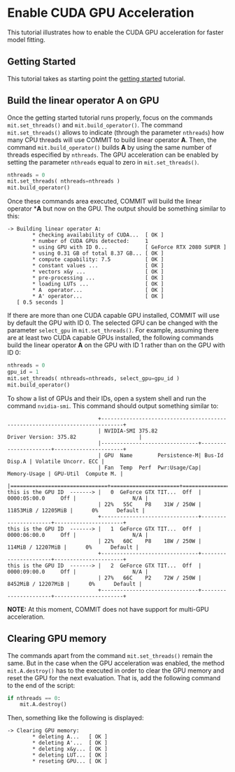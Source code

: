# Enable CUDA GPU Acceleration

This tutorial illustrates how to enable the CUDA GPU acceleration for faster model fitting.

## Getting Started

This tutorial takes as starting point the [getting started](https://github.com/daducci/COMMIT/tree/master/docs/tutorials/GettingStarted) tutorial.

## Build the linear operator A on GPU

Once the getting started tutorial runs properly, focus on the commands `mit.set_threads()` and `mit.build_operator()`. The command `mit.set_threads()` allows to indicate (through the parameter `nthreads`) how many CPU threads will use COMMIT to build linear operator **A**. Then, the command `mit.build_operator()` builds **A** by using the same number of threads especified by `nthreads`. The GPU acceleration can be enabled by setting the parameter `nthreads` equal to zero in `mit.set_threads()`.

```python
nthreads = 0
mit.set_threads( nthreads=nthreads )
mit.build_operator()
```

Once these commands area executed, COMMIT will build the linear operator ***A** but now on the GPU. The output should be something similar to this:

```
-> Building linear operator A:
        * checking availability of CUDA...  [ OK ]
        * number of CUDA GPUs detected: 	1
        * using GPU with ID 0... 			[ GeForce RTX 2080 SUPER ]
        * using 0.31 GB of total 8.37 GB... [ OK ]
        * compute capability: 7.5 			[ OK ]
        * constant values ... 				[ OK ]
        * vectors x&y ... 					[ OK ]
        * pre-processing ... 				[ OK ]
        * loading LUTs ... 					[ OK ]
        * A  operator... 					[ OK ]
        * A' operator... 					[ OK ]
   [ 0.5 seconds ]
```

If there are more than one CUDA capable GPU installed, COMMIT will use by default the GPU with ID 0. The selected GPU can be changed with the parameter `select_gpu` in `mit.set_threads()`. For example, assuming there are at least two CUDA capable GPUs installed, the following commands build the linear operator **A** on the GPU with ID 1 rather than on the GPU with ID 0:

```python
nthreads = 0
gpu_id = 1
mit.set_threads( nthreads=nthreads, select_gpu=gpu_id )
mit.build_operator()
```

To show a list of GPUs and their IDs, open a system shell and run the command `nvidia-smi`. This command should output something similar to:

```
                             +-----------------------------------------------------------------------------+
                             | NVIDIA-SMI 375.82                 Driver Version: 375.82                    |
                             |-------------------------------+----------------------+----------------------+
                             | GPU  Name        Persistence-M| Bus-Id        Disp.A | Volatile Uncorr. ECC |
                             | Fan  Temp  Perf  Pwr:Usage/Cap|         Memory-Usage | GPU-Util  Compute M. |
                             |===============================+======================+======================|
this is the GPU ID  -------> |   0  GeForce GTX TIT...  Off  | 0000:05:00.0     Off |                  N/A |
                             | 22%   55C    P8    31W / 250W |  11853MiB / 12205MiB |      0%      Default |
                             +-------------------------------+----------------------+----------------------+
this is the GPU ID  -------> |   1  GeForce GTX TIT...  Off  | 0000:06:00.0     Off |                  N/A |
                             | 22%   60C    P8    18W / 250W |    114MiB / 12207MiB |      0%      Default |
                             +-------------------------------+----------------------+----------------------+
this is the GPU ID  -------> |   2  GeForce GTX TIT...  Off  | 0000:09:00.0     Off |                  N/A |
                             | 27%   66C    P2    72W / 250W |   8452MiB / 12207MiB |      0%      Default |
                             +-------------------------------+----------------------+----------------------+
```

**NOTE:** At this moment, COMMIT does not have support for multi-GPU acceleration.

## Clearing GPU memory

The commands apart from the command `mit.set_threads()` remain the same. But in the case when the GPU acceleration was enabled, the method `mit.A.destroy()` has to the executed in order to clear the GPU memory and reset the GPU for the next evaluation. That is, add the following command to the end of the script:

```python
if nthreads == 0:
	mit.A.destroy()
```

Then, something like the following is displayed:

```
-> Clearing GPU memory:
        * deleting A...   [ OK ]
        * deleting A'...  [ OK ]
        * deleting x&y... [ OK ]
        * deleting LUT... [ OK ]
        * reseting GPU... [ OK ]
```